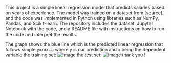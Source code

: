 This project is a simple linear regression model that predicts salaries based on years of experience. The model was trained on a dataset from [source], and the code was implemented in Python using libraries such as NumPy, Pandas, and Scikit-learn. The repository includes the dataset, Jupyter Notebook with the code, and a README file with instructions on how to run the code and interpret the results.

The graph shows the blue line which is the predicted linear regression that follows simple y=mx+c where y is our prediction and x being the dependent variable
the training set:
![image](https://github.com/abubakr1934/Salary-prediction-model-/assets/115393179/f4d02b25-2962-4e04-9b39-7c9bb61d4e8e)
the test set:
![image](https://github.com/abubakr1934/Salary-prediction-model-/assets/115393179/99348526-e3f4-40a9-a003-5330cb66e79a)
thank you !

